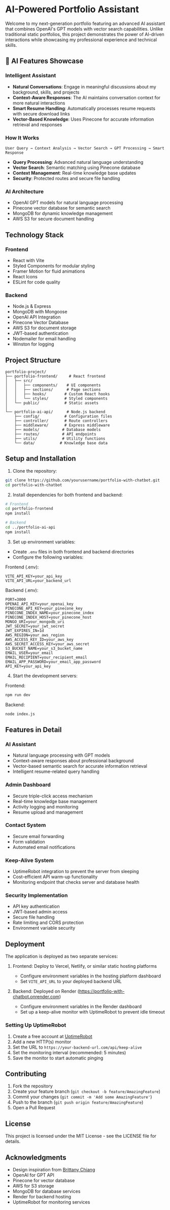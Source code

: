 # AI-Powered Portfolio Assistant

Welcome to my next-generation portfolio featuring an advanced AI assistant that combines OpenAI's GPT models with vector search capabilities. Unlike traditional static portfolios, this project demonstrates the power of AI-driven interactions while showcasing my professional experience and technical skills.

## 🤖 AI Features Showcase

### Intelligent Assistant
- **Natural Conversations**: Engage in meaningful discussions about my background, skills, and projects
- **Context-Aware Responses**: The AI maintains conversation context for more natural interactions
- **Smart Resume Handling**: Automatically processes resume requests with secure download links
- **Vector-Based Knowledge**: Uses Pinecone for accurate information retrieval and responses

### How It Works
```
User Query → Context Analysis → Vector Search → GPT Processing → Smart Response
```

- **Query Processing**: Advanced natural language understanding
- **Vector Search**: Semantic matching using Pinecone database
- **Context Management**: Real-time knowledge base updates
- **Security**: Protected routes and secure file handling

### AI Architecture
- OpenAI GPT models for natural language processing
- Pinecone vector database for semantic search
- MongoDB for dynamic knowledge management
- AWS S3 for secure document handling

## Technology Stack

### Frontend
- React with Vite
- Styled Components for modular styling
- Framer Motion for fluid animations
- React Icons
- ESLint for code quality

### Backend
- Node.js & Express
- MongoDB with Mongoose
- OpenAI API Integration
- Pinecone Vector Database
- AWS S3 for document storage
- JWT-based authentication
- Nodemailer for email handling
- Winston for logging

## Project Structure

```
portfolio-project/
├── portfolio-frontend/     # React frontend
│   ├── src/
│   │   ├── components/    # UI components
│   │   ├── sections/      # Page sections
│   │   ├── hooks/        # Custom React hooks
│   │   └── styles/       # Styled components
│   └── public/           # Static assets
│
└── portfolio-ai-api/      # Node.js backend
    ├── config/           # Configuration files
    ├── controller/       # Route controllers
    ├── middleware/       # Express middleware
    ├── models/          # Database models
    ├── routes/          # API endpoints
    ├── utils/           # Utility functions
    └── data/           # Knowledge base data
```

## Setup and Installation

1. Clone the repository:
```bash
git clone https://github.com/yourusername/portfolio-with-chatbot.git
cd portfolio-with-chatbot
```

2. Install dependencies for both frontend and backend:
```bash
# Frontend
cd portfolio-frontend
npm install

# Backend
cd ../portfolio-ai-api
npm install
```

3. Set up environment variables:
- Create `.env` files in both frontend and backend directories
- Configure the following variables:

Frontend (.env):
```
VITE_API_KEY=your_api_key
VITE_API_URL=your_backend_url
```

Backend (.env):
```
PORT=3000
OPENAI_API_KEY=your_openai_key
PINECONE_API_KEY=your_pinecone_key
PINECONE_INDEX_NAME=your_pinecone_index
PINECONE_INDEX_HOST=your_pinecone_host
MONGO_URI=your_mongodb_uri
JWT_SECRET=your_jwt_secret
JWT_EXPIRES_IN=1d
AWS_REGION=your_aws_region
AWS_ACCESS_KEY_ID=your_aws_key
AWS_SECRET_ACCESS_KEY=your_aws_secret
S3_BUCKET_NAME=your_s3_bucket_name
EMAIL_USER=your_email
EMAIL_RECIPIENT=your_recipient_email
EMAIL_APP_PASSWORD=your_email_app_password
API_KEY=your_api_key
```

4. Start the development servers:

Frontend:
```bash
npm run dev
```

Backend:
```bash
node index.js
```

## Features in Detail

### AI Assistant
- Natural language processing with GPT models
- Context-aware responses about professional background
- Vector-based semantic search for accurate information retrieval
- Intelligent resume-related query handling

### Admin Dashboard
- Secure triple-click access mechanism
- Real-time knowledge base management
- Activity logging and monitoring
- Resume upload and management

### Contact System
- Secure email forwarding
- Form validation
- Automated email notifications

### Keep-Alive System
- UptimeRobot integration to prevent the server from sleeping
- Cost-efficient API warm-up functionality
- Monitoring endpoint that checks server and database health

### Security Implementation
- API key authentication
- JWT-based admin access
- Secure file handling
- Rate limiting and CORS protection
- Environment variable security

## Deployment

The application is deployed as two separate services:

1. Frontend: Deploy to Vercel, Netlify, or similar static hosting platforms
   - Configure environment variables in the hosting platform dashboard
   - Set `VITE_API_URL` to your deployed backend URL

2. Backend: Deployed on Render (https://portfolio-with-chatbot.onrender.com)
   - Configure environment variables in the Render dashboard
   - Set up a keep-alive monitor with UptimeRobot to prevent idle timeout

### Setting Up UptimeRobot

1. Create a free account at [UptimeRobot](https://uptimerobot.com/)
2. Add a new HTTP(s) monitor
3. Set the URL to `https://your-backend-url.com/api/keep-alive`
4. Set the monitoring interval (recommended: 5 minutes)
5. Save the monitor to start automatic pinging

## Contributing

1. Fork the repository
2. Create your feature branch (`git checkout -b feature/AmazingFeature`)
3. Commit your changes (`git commit -m 'Add some AmazingFeature'`)
4. Push to the branch (`git push origin feature/AmazingFeature`)
5. Open a Pull Request

## License

This project is licensed under the MIT License - see the LICENSE file for details.

## Acknowledgments

- Design inspiration from [Brittany Chiang](https://brittanychiang.com)
- OpenAI for GPT API
- Pinecone for vector database
- AWS for S3 storage
- MongoDB for database services
- Render for backend hosting
- UptimeRobot for monitoring services